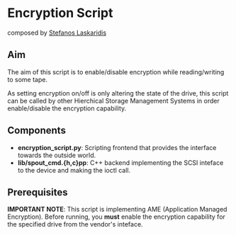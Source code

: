 # Encryption Script

composed by [Stefanos Laskaridis](mailto:steve.laskaridis@cern.ch)

## Aim

The aim of this script is to enable/disable encryption while reading/writing to some tape.

As setting encryption on/off is only altering the state of the drive, this script can be called by other Hierchical Storage Management Systems in order enable/disable the encryption capability.

## Components

* **encryption_script.py**: Scripting frontend that provides the interface towards the outside world.
* **lib/spout_cmd.{h,c}pp**: C++ backend implementing the SCSI inteface to the device and making the ioctl call.

## Prerequisites

**IMPORTANT NOTE**: This script is implementing AME (Application Managed Encryption). Before running, you **must** enable the encryption capability for the specified drive from the vendor's inteface.


